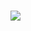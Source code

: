 # 
<img src="https://img.shields.io/badge/Python-black?style=for-the-badge&logo=.NET&logoColor=yellow" />

